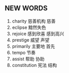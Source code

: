 ## NEW WORDS

1. charity 慈善机构 慈善
2. eclipse 黯然失色
3. rejoice 感到欣喜 感到高兴
4. prestige 威望 声望
5. primarily 主要地 首先
6. tempo 节奏
7. assist 帮助 协助
8. constitution 宪法 结构
